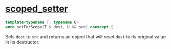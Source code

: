 # [scoped_setter](scoped_setter.hpp)

```cpp
template<typename T, typename U>
auto setForScope(T & dest, U && src) noexcept {
```

Sets `dest` to `src` and returns an object that will reset `dest` to its original value in its destructor.
